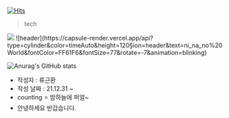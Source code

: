 [![Hits](https://hits.seeyoufarm.com/api/count/incr/badge.svg?url=https%3A%2F%2Fgithub.com%2FRyuGeunHwan&count_bg=%23ED00DD&title_bg=%232CE5BC&icon=&icon_color=%23E7E7E7&title=hits&edge_flat=false)](https://hits.seeyoufarm.com)
> tech
<img src="https://img.shields.io/badge/JAVA-orange?style=flat&logo=JAVA&logoColor=white"/>
![header](https://capsule-render.vercel.app/api?type=cylinder&color=timeAuto&height=120&section=header&text=ni_na_no%20World&fontColor=FF61F6&fontSize=77&rotate=-7&animation=blinking)

![Anurag's GitHub stats](https://github-readme-stats.vercel.app/api?username=RyuGeunHwan&theme=monokai&show_icons=monokai)


- 작성자 : 류근환
- 작성 날짜 : 21.12.31 ~ 
- counting :star: 밤하늘에 퍼얼~
- 안녕하세요 반갑습니다. 


<!--
**RyuGeunHwan/Ryugeunhwan** is a ✨ _special_ ✨ repository because its `README.md` (this file) appears on your GitHub profile.

Here are some ideas to get you started:

- 🔭 I’m currently working on ...
- 🌱 I’m currently learning ...
- 👯 I’m looking to collaborate on ...
- 🤔 I’m looking for help with ...
- 💬 Ask me about ...
- 📫 How to reach me: ...
- 😄 Pronouns: ...
- ⚡ Fun fact: ...
-->

